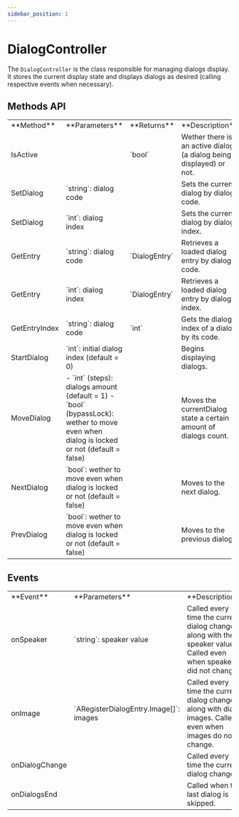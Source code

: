 ```yaml
---
sidebar_position: 1
---
```


# DialogController

The `DialogController` is the class responsible for managing dialogs display. It stores the current display state and displays dialogs as desired (calling respective events when necessary).

## Methods API

<table>
    <tbody>
        <tr>
            <td>**Method**</td>
            <td>**Parameters**</td>
            <td>**Returns**</td>
            <td>**Description**</td>
        </tr>
        <tr>
            <td>IsActive</td>
            <td></td>
            <td>`bool`</td>
            <td>Wether there is an active dialog (a dialog being displayed) or not.</td>
        </tr>
        <tr>
            <td>SetDialog</td>
            <td>`string`: dialog code</td>
            <td></td>
            <td>Sets the current dialog by dialog code.</td>
        </tr>
        <tr>
            <td>SetDialog</td>
            <td>`int`: dialog index</td>
            <td></td>
            <td>Sets the current dialog by dialog index.</td>
        </tr>
        <tr>
            <td>GetEntry</td>
            <td>`string`: dialog code</td>
            <td>`DialogEntry`</td>
            <td>Retrieves a loaded dialog entry by dialog code.</td>
        </tr>
        <tr>
            <td>GetEntry</td>
            <td>`int`: dialog index</td>
            <td>`DialogEntry`</td>
            <td>Retrieves a loaded dialog entry by dialog index.</td>
        </tr>
        <tr>
            <td>GetEntryIndex</td>
            <td>`string`: dialog code</td>
            <td>`int`</td>
            <td>Gets the dialog index of a dialog by its code.</td>
        </tr>
        <tr>
            <td>StartDialog</td>
            <td>`int`: initial dialog index (default = 0)</td>
            <td></td>
            <td>Begins displaying dialogs.</td>
        </tr>
        <tr>
            <td>MoveDialog</td>
            <td>
                - `int` (steps): dialogs amount (default = 1)
                - `bool` (bypassLock): wether to move even when dialog is locked or not (default = false)
            </td>
            <td></td>
            <td>Moves the currentDialog state a certain amount of dialogs count.</td>
        </tr>
        <tr>
            <td>NextDialog</td>
            <td>`bool`: wether to move even when dialog is locked or not (default = false)</td>
            <td></td>
            <td>Moves to the next dialog.</td>
        </tr>
        <tr>
            <td>PrevDialog</td>
            <td>`bool`: wether to move even when dialog is locked or not (default = false)</td>
            <td></td>
            <td>Moves to the previous dialog.</td>
        </tr>
    </tbody>
</table>

## Events

<table>
    <tbody>
        <tr>
            <td>**Event**</td>
            <td>**Parameters**</td>
            <td>**Description**</td>
        </tr>
        <tr>
            <td>onSpeaker</td>
            <td>`string`: speaker value</td>
            <td>Called every time the current dialog changes along with the speaker value. Called even when speaker did not change.</td>
        </tr>
        <tr>
            <td>onImage</td>
            <td>`ARegisterDialogEntry.Image[]`: images</td>
            <td>Called every time the current dialog changes along with dialog images. Called even when images do not change.</td>
        </tr>
        <tr>
            <td>onDialogChange</td>
            <td></td>
            <td>Called every time the current dialog changes.</td>
        </tr>
        <tr>
            <td>onDialogsEnd</td>
            <td></td>
            <td>Called when the last dialog is skipped.</td>
        </tr>
    </tbody>
</table>
